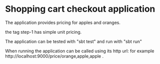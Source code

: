 Shopping cart checkout application
==================================

The application provides pricing for apples and oranges.

the tag step-1 has simple unit pricing.

The application can be tested with "sbt test" and run with "sbt run"

When running the application can be called using its http url: for example http://localhost:9000/price/orange,apple,apple .

